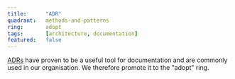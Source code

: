 ```yaml
---
title:      "ADR"
quadrant:   methods-and-patterns
ring:       adopt
tags:       [architecture, documentation]
featured:   false
---
```


[ADRs](https://adr.github.io/) have proven to be a useful tool for documentation and are commonly used in 
our organisation. We therefore promote it to the "adopt" ring.
